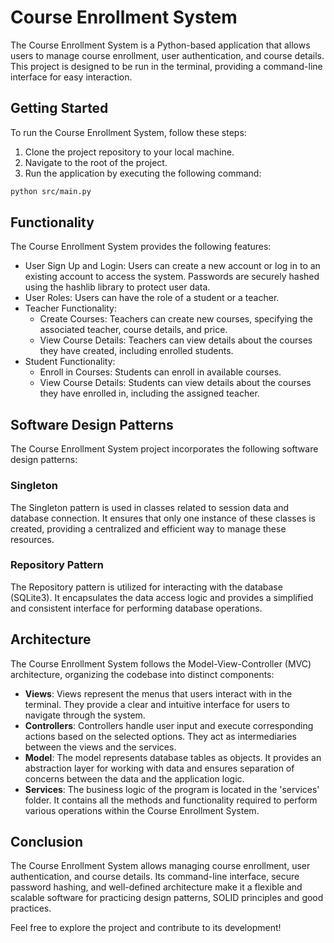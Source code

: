 # Course Enrollment System

The Course Enrollment System is a Python-based application that allows users to manage course enrollment, user authentication, and course details. This project is designed to be run in the terminal, providing a command-line interface for easy interaction.

## Getting Started

To run the Course Enrollment System, follow these steps:

1. Clone the project repository to your local machine.
2. Navigate to the root of the project.
3. Run the application by executing the following command:

```bash
python src/main.py
```

## Functionality

The Course Enrollment System provides the following features:

- User Sign Up and Login: Users can create a new account or log in to an existing account to access the system. Passwords are securely hashed using the hashlib library to protect user data.
- User Roles: Users can have the role of a student or a teacher.
- Teacher Functionality:
  - Create Courses: Teachers can create new courses, specifying the associated teacher, course details, and price.
  - View Course Details: Teachers can view details about the courses they have created, including enrolled students.
- Student Functionality:
  - Enroll in Courses: Students can enroll in available courses.
  - View Course Details: Students can view details about the courses they have enrolled in, including the assigned teacher.

## Software Design Patterns

The Course Enrollment System project incorporates the following software design patterns:

### Singleton

The Singleton pattern is used in classes related to session data and database connection. It ensures that only one instance of these classes is created, providing a centralized and efficient way to manage these resources.

### Repository Pattern

The Repository pattern is utilized for interacting with the database (SQLite3). It encapsulates the data access logic and provides a simplified and consistent interface for performing database operations.

## Architecture

The Course Enrollment System follows the Model-View-Controller (MVC) architecture, organizing the codebase into distinct components:

- **Views**: Views represent the menus that users interact with in the terminal. They provide a clear and intuitive interface for users to navigate through the system.
- **Controllers**: Controllers handle user input and execute corresponding actions based on the selected options. They act as intermediaries between the views and the services.
- **Model**: The model represents database tables as objects. It provides an abstraction layer for working with data and ensures separation of concerns between the data and the application logic.
- **Services**: The business logic of the program is located in the 'services' folder. It contains all the methods and functionality required to perform various operations within the Course Enrollment System.

## Conclusion

The Course Enrollment System allows managing course enrollment, user authentication, and course details. Its command-line interface, secure password hashing, and well-defined architecture make it a flexible and scalable software for practicing design patterns, SOLID principles and good practices.

Feel free to explore the project and contribute to its development!
